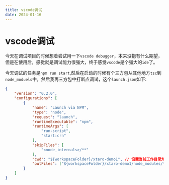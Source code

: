 ```yaml
---
title: vscode调试
date: 2024-01-16
---
```


# vscode调试

今天在调试项目的时候想着尝试用一下`vscode debugger`，本来没抱有什么期望，但是在使用后，感觉就是调试能力很强大，终于感觉`vscode`是个强大的`ide`了。

今天调试的任务是`npm run start`,然后在启动的时候有个三方包从其他地方`tsc`到`node_moduels`中，然后我再三方包中打断点调试，这个`launch.json`如下:

```json
{
    "version": "0.2.0",
    "configurations": [
        {
            "name": "Launch via NPM",
            "type": "node",
            "request": "launch",
            "runtimeExecutable": "npm",
            "runtimeArgs": [
                "run-script",
                "start:crn"
            ],
            "skipFiles": [
                "<node_internals>/**"
            ],
            "cwd": "${workspaceFolder}/xtaro-demo1", // 设置当前工作目录为 xtaro-demo1
            "outFiles": ["${workspaceFolder}/xtaro-demo1/node_modules/**/*.js"]
        }
    ]
}
```